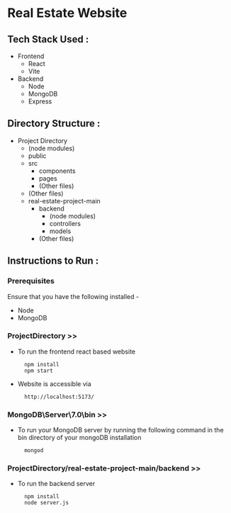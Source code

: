 # Real Estate Website



## Tech Stack Used :

- Frontend 
  - React 
  - Vite
- Backend
  - Node
  - MongoDB
  - Express



## Directory Structure :

- Project Directory
  - (node modules)
  - public
  - src
    - components
    - pages
    - (Other files)
  - (Other files)
  - real-estate-project-main
    - backend
      - (node modules)
      - controllers
      - models
    - (Other files)



## Instructions to Run :

### Prerequisites 
  Ensure that you have the following installed -
  - Node 
  - MongoDB

### ProjectDirectory >> 
- To run the frontend react based website
  ```
    npm install
    npm start
  ```

- Website is accessible via
  ```
    http://localhost:5173/
  ``` 


### MongoDB\Server\7.0\bin >> 
- To run your MongoDB server by running the following command in the bin directory of your mongoDB installation 
  ```
    mongod
  ```


### ProjectDirectory/real-estate-project-main/backend >>
- To run the backend server
  ```
    npm install
    node server.js
  ```



<!-- Note: Please ensure you have installed <code><a href="https://nodejs.org/en/download/">nodejs</a></code>

To preview and run the project on your device:
1) Open project folder in <a href="https://code.visualstudio.com/download">Visual Studio Code</a>
2) In the terminal, run `npm install`
3) Run `npm start` to view project in browser -->
